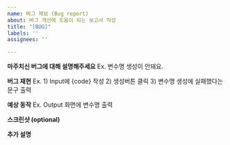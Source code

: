 ```yaml
---
name: 버그 제보 (Bug report)
about: 버그 개선에 도움이 되는 보고서 작성
title: "[BUG]"
labels: ''
assignees: ''

---
```


**마주치신 버그에 대해 설명해주세요**
Ex. 변수명 생성이 안돼요.

**버그 재현**
Ex. 1) Input에 {code} 작성
      2) 생성버튼 클릭
      3) 변수명 생성에 실패했다는 문구 출력

**예상 동작**
Ex. Output 화면에 변수명 출력

**스크린샷 (optional)**

**추가 설명**
